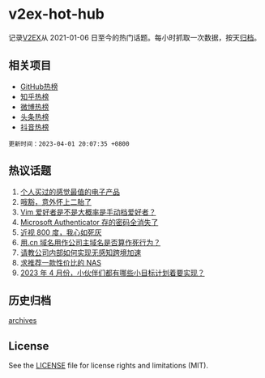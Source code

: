# v2ex-hot-hub

 记录[V2EX](https://www.v2ex.com/)从 2021-01-06 日至今的热门话题。每小时抓取一次数据，按天[归档](archives)。
 
 ## 相关项目

- [GitHub热榜](https://github.com/it985/github-hot-hub)
- [知乎热榜](https://github.com/it985/zhihu-hot-hub)
- [微博热榜](https://github.com/it985/weibo-hot-hub)
- [头条热榜](https://github.com/it985/toutiao-hot-hub)
- [抖音热榜](https://github.com/it985/douyin-hot-hub)


 `更新时间：2023-04-01 20:07:35 +0800`

## 热议话题

1. [个人买过的感觉最值的电子产品](https://www.v2ex.com/t/928951)
1. [哦豁，意外怀上二胎了](https://www.v2ex.com/t/928930)
1. [Vim 爱好者是不是大概率是手动档爱好者？](https://www.v2ex.com/t/928942)
1. [Microsoft Authenticator 存的密码全消失了](https://www.v2ex.com/t/928913)
1. [近视 800 度，我心如死灰](https://www.v2ex.com/t/929016)
1. [用.cn 域名用作公司主域名是否算作死行为？](https://www.v2ex.com/t/928888)
1. [请教公司内部如何实现无感知跨境加速](https://www.v2ex.com/t/928907)
1. [求推荐一款性价比的 NAS](https://www.v2ex.com/t/928903)
1. [2023 年 4 月份，小伙伴们都有哪些小目标计划着要实现？](https://www.v2ex.com/t/928918)

## 历史归档

[archives](archives)

## License

See the [LICENSE](LICENSE) file for license rights and limitations (MIT).
